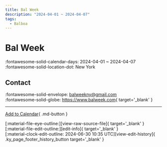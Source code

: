 ```yaml
---
title: Bal Week
description: "2024-04-01 ~ 2024-04-07"
tags:
  - Balboa
---
```


# Bal Week 

:fontawesome-solid-calendar-days: 2024-04-01 ~ 2024-04-07  
:fontawesome-solid-location-dot: New York  

## Contact

:fontawesome-solid-envelope: <balweekny@gmail.com>  
:fontawesome-solid-globe: <https://www.balweek.com>{ target='_blank' }  

---

[Add to Calendar](https://swing.news/ics/en/2024/en_US/bal-week-2024.ics){ .md-button }

<div class="ky_page_footer" markdown>
<div class="ky_page_footer_trailing" markdown="span">
[:material-file-eye-outline:][view-raw-source-file]{ target='_blank' }
[:material-file-edit-outline:][edit-info]{ target='_blank' }
</div>
<div class="ky_page_footer_leading" markdown="span">
[:material-clock-edit-outline: 2024-06-30 10:35 UTC][view-edit-history]{ .ky_page_footer_history_button target='_blank' }
</div>
</div>

[view-raw-source-file]: https://github.com/swingdance/events/blob/main/2024/en_US/bal-week-2024.json "View Raw Source File"
[edit-info]: https://github.com/swingdance/events/issues/new?assignees=&labels=update+event&projects=&template=03-update_entity.yml&title=%5B2024%2Fen_US%5D%20Update%20Event%3A%20Bal%20Week&region=en_US&year=2024&id=bal-week-2024&name=Bal%20Week&org_id= "Edit Info"

[view-edit-history]: https://github.com/swingdance/events/commits/main/2024/en_US/bal-week-2024.json "View Edit History"
